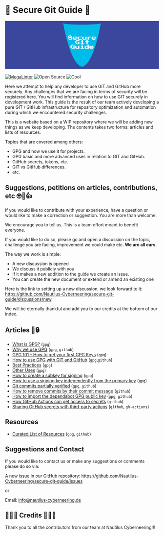 # 🚨 Secure Git Guide 🚨

![Index header](./media/HEADER/SGG-IndexHeader-1600x500.jpg)

[![MegaLinter](https://github.com/Nautilus-Cyberneering/GPG-Bootcamp/actions/workflows/mega-linter.yml/badge.svg)](https://github.com/Nautilus-Cyberneering/GPG-Bootcamp/actions/workflows/mega-linter.yml)
![Open Source](https://badgen.net/badge/Open%20Source/100%25/DA2CE7)
![Cool](https://badgen.net/badge/Cool/100%25/FF7F50)

Here we attempt to help any developer to use GIT and GitHub more securely.
Any challenges that we are facing in terms of security will be registered here.
You will find information on how to use GIT securely in development work.
This guide is the result of our team actively developing a pure GIT / GitHub infrastructure for repository optimization and automation during which we encountered security challenges.

This is a website based on a WIP repository where we will be adding new things as we keep developing. The contents takes two forms: articles and lists of resources.

Topics that are covered among others:

- GPG and how we use it for projects.
- GPG basic and more advanced uses in relation to GIT and GitHub.
- GitHub secrets, tokens, etc.
- GIT vs GitHub differences.
- etc.

## Suggestions, petitions on articles, contributions, etc 🤓🤡👍

If you would like to contribute with your experience, have a question or would like to make a correction or suggestion. You are more than welcome.

We encourage you to tell us. This is a team effort meant to benefit everyone.

If you would like to do so, please go and open a discussion on the topic, challenge you are facing, improvement we could make etc. **We are all ears**.

The way we work is simple:

- A new discussion is opened
- We discuss it publicly with you
- If it makes a new addition to the guide we create an issue.
- You can create the new document or extend or amend an existing one

Here is the link to setting up a new discussion, we look forward to it: <https://github.com/Nautilus-Cyberneering/secure-git-guide/discussions/new>.

We will be eternally thankful and add you to our credits at the bottom of our index.

## Articles 🔑🔒

- [What is GPG?](./001_GPG-What-is-GPG.md) (`gpg`)
- [Why we use GPG](./002_GPG-Why-we-use-GPG.md) (`gpg`, `github`)
- [GPG 101 - How to get your first GPG Keys](./003-GPG-101-How-to-get-your-first-GPG-Keys.md) (`gpg`)
- [How to use GPG with GIT and GitHub](./004_GPG-How-to-use-GPG-with-GIT-and-GitHub.md) (`gpg`,`github`)
- [Best Practices](./005_GPG-Best-Practices.md) (`gpg`)
- [Other Uses](./006_GPG-Other-Uses.md) (`gpg`)
- [How to create a subkey for signing](./008_GPG-How-to-create-a-subkey-for-signing.md) (`gpg`)
- [How to use a signing key independently from the primary key](./009_GPG-How-to-use-a-signing-key-independently-from-primary-key.md) (`gpg`)
- [Git commits partially verified](./010_GPG-Git-commits-partially-verified.md) (`gpg`, `github`)
- [How to remove commits by their commit message](./011_How-to-remove-commits-by-commit-message.md) (`github`)
- [How to import the dependabot GPG public key](./012_How-to-import-the-dependabot-gpg-public-key.md) (`gpg`, `github`)
- [How GitHub Actions can get access to secrets](./013_How-github-actions-can-get-access-to-secrets.md) (`github`)
- [Sharing GitHub secrets with third-party actions](./014_Sharing-GitHub-secrets-with-third-party-actions.md) (`github`, `gh-actions`)

## Resources

- [Curated List of Resources](./007_Curated-List-of-Resources.md) (`gpg`, `github`)

## Suggestions and Contact

If you would like to contact us or make any suggestions or comments please do so via:

A new issue in our GitHub repository: <https://github.com/Nautilus-Cyberneering/secure-git-guide/issues>

or

Email: [info@nautilus-cyberneering.de](mailto:info@nautiluscyberneering.de)

## 👑👑👑 Credits 👑👑👑

Thank you to all the contributors from our team at Nautilus Cyberneering!!!
